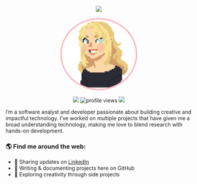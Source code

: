 <p align="center">
  <img src="https://capsule-render.vercel.app/api?type=waving&color=FFB6C1&height=200&section=header&text=Madalina%20Bulat&fontSize=40&fontColor=fff&animation=fadeIn" />
</p>

<p align="center">
  <img src="image.PNG" alt="Madalina Avatar" width="200" style="border-radius: 50%; border: 4px solid #FFB6C1;"/>
</p>

<!-- Quick badges -->
<p align="center">
  <img src="https://img.shields.io/badge/Focus-C%23%20%7C%20Azure%20%7C%20AI-ff9ecb?style=for-the-badge">
  <img src="https://komarev.com/ghpvc/?username=YourGitHubUsername&style=for-the-badge&color=ff69b4" alt="profile views"/>
  <a href="https://www.linkedin.com/in/madalina-bulat/">
    <img src="https://img.shields.io/badge/LinkedIn-Connect-ff5fa2?style=for-the-badge&logo=linkedin&logoColor=white">
  </a>
</p>


I’m a software analyst and developer passionate about building creative and impactful technology. I’ve worked on multiple projects that have given me a broad understanding technology, making me love to blend research with hands-on development.

### 🌎 Find me around the web:

- 💼 Sharing updates on [LinkedIn](https://www.linkedin.com/in/madalina-bulat-92a046115/)
- 📝 Writing & documenting projects here on GitHub  
- 🎨 Exploring creativity through side projects 
